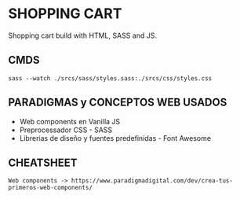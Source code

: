 # SHOPPING CART

Shopping cart build with HTML, SASS and JS.

## CMDS

    sass --watch ./srcs/sass/styles.sass:./srcs/css/styles.css

## PARADIGMAS y CONCEPTOS WEB USADOS

- Web components en Vanilla JS
- Preprocessador CSS - SASS
- Librerias de diseño y fuentes predefinidas - Font Awesome

## CHEATSHEET

    Web components -> https://www.paradigmadigital.com/dev/crea-tus-primeros-web-components/
